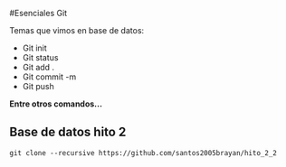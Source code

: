 #Esenciales Git 
</p>
Temas que vimos en base  de datos:
</p>

- Git init
- Git status
- Git add .
- Git commit -m
- Git push


**Entre otros comandos...**

## Base de datos hito 2

```
git clone --recursive https://github.com/santos2005brayan/hito_2_2
```
